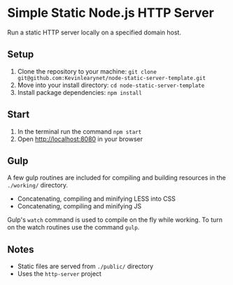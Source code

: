 # Simple Static Node.js HTTP Server

Run a static HTTP server locally on a specified domain host. 

## Setup

1. Clone the repository to your machine: `git clone git@github.com:Kevinlearynet/node-static-server-template.git`
1. Move into your install directory: `cd node-static-server-template`
1. Install package dependencies: `npm install`

## Start

1. In the terminal run the command `npm start`
1. Open [http://localhost:8080](http://localhost:8080) in your browser

## Gulp

A few gulp routines are included for compiling and building resources in the `./working/` directory.

* Concatenating, compiling and minifying LESS into CSS
* Concatenating, compiling and minifying JS

Gulp's `watch` command is used to compile on the fly while working. To turn on the watch routines use the command `gulp`.

## Notes

* Static files are served from `./public/` directory
* Uses the `http-server` project
